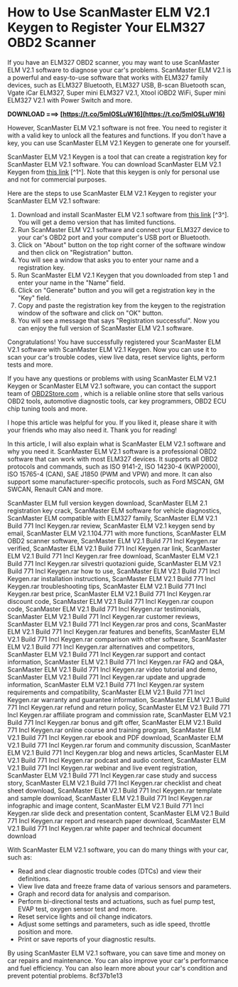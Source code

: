 # How to Use ScanMaster ELM V2.1 Keygen to Register Your ELM327 OBD2 Scanner
 
If you have an ELM327 OBD2 scanner, you may want to use ScanMaster ELM V2.1 software to diagnose your car's problems. ScanMaster ELM V2.1 is a powerful and easy-to-use software that works with ELM327 family devices, such as ELM327 Bluetooth, ELM327 USB, B-scan Bluetooth scan, Vgate iCar ELM327, Super mini ELM327 V2.1, Xtool iOBD2 WiFi, Super mini ELM327 V2.1 with Power Switch and more.
 
**DOWNLOAD ===> [https://t.co/5mIOSLuW16](https://t.co/5mIOSLuW16)**


 
However, ScanMaster ELM V2.1 software is not free. You need to register it with a valid key to unlock all the features and functions. If you don't have a key, you can use ScanMaster ELM V2.1 Keygen to generate one for yourself.
 
ScanMaster ELM V2.1 Keygen is a tool that can create a registration key for ScanMaster ELM V2.1 software. You can download ScanMaster ELM V2.1 Keygen from [this link](http://obd2store.com/download-scanmaster-elm-21-keygen-scanmaster-elm-software-full-p-1884.html) [^1^]. Note that this keygen is only for personal use and not for commercial purposes.
 
Here are the steps to use ScanMaster ELM V2.1 Keygen to register your ScanMaster ELM V2.1 software:
 
1. Download and install ScanMaster ELM V2.1 software from [this link](https://docs.google.com/file/d/0BxeguYrU7fNdNTMxSjRJQjJiQ00/edit) [^3^]. You will get a demo version that has limited functions.
2. Run ScanMaster ELM V2.1 software and connect your ELM327 device to your car's OBD2 port and your computer's USB port or Bluetooth.
3. Click on "About" button on the top right corner of the software window and then click on "Registration" button.
4. You will see a window that asks you to enter your name and a registration key.
5. Run ScanMaster ELM V2.1 Keygen that you downloaded from step 1 and enter your name in the "Name" field.
6. Click on "Generate" button and you will get a registration key in the "Key" field.
7. Copy and paste the registration key from the keygen to the registration window of the software and click on "OK" button.
8. You will see a message that says "Registration successful". Now you can enjoy the full version of ScanMaster ELM V2.1 software.

Congratulations! You have successfully registered your ScanMaster ELM V2.1 software with ScanMaster ELM V2.1 Keygen. Now you can use it to scan your car's trouble codes, view live data, reset service lights, perform tests and more.
 
If you have any questions or problems with using ScanMaster ELM V2.1 Keygen or ScanMaster ELM V2.1 software, you can contact the support team of [OBD2Store.com](http://obd2store.com/) , which is a reliable online store that sells various OBD2 tools, automotive diagnostic tools, car key programmers, OBD2 ECU chip tuning tools and more.
 
I hope this article was helpful for you. If you liked it, please share it with your friends who may also need it. Thank you for reading!
  
In this article, I will also explain what is ScanMaster ELM V2.1 software and why you need it. ScanMaster ELM V2.1 software is a professional OBD2 software that can work with most ELM327 devices. It supports all OBD2 protocols and commands, such as ISO 9141-2, ISO 14230-4 (KWP2000), ISO 15765-4 (CAN), SAE J1850 (PWM and VPW) and more. It can also support some manufacturer-specific protocols, such as Ford MSCAN, GM SWCAN, Renault CAN and more.
 
ScanMaster ELM full version keygen download,  ScanMaster ELM 2.1 registration key crack,  ScanMaster ELM software for vehicle diagnostics,  ScanMaster ELM compatible with ELM327 family,  ScanMaster ELM V2.1 Build 771 Incl Keygen.rar review,  ScanMaster ELM V2.1 keygen send by email,  ScanMaster ELM V2.1.104.771 with more functions,  ScanMaster ELM OBD2 scanner software,  ScanMaster ELM V2.1 Build 771 Incl Keygen.rar verified,  ScanMaster ELM V2.1 Build 771 Incl Keygen.rar link,  ScanMaster ELM V2.1 Build 771 Incl Keygen.rar free download,  ScanMaster ELM V2.1 Build 771 Incl Keygen.rar silvestri quotazioni guide,  ScanMaster ELM V2.1 Build 771 Incl Keygen.rar how to use,  ScanMaster ELM V2.1 Build 771 Incl Keygen.rar installation instructions,  ScanMaster ELM V2.1 Build 771 Incl Keygen.rar troubleshooting tips,  ScanMaster ELM V2.1 Build 771 Incl Keygen.rar best price,  ScanMaster ELM V2.1 Build 771 Incl Keygen.rar discount code,  ScanMaster ELM V2.1 Build 771 Incl Keygen.rar coupon code,  ScanMaster ELM V2.1 Build 771 Incl Keygen.rar testimonials,  ScanMaster ELM V2.1 Build 771 Incl Keygen.rar customer reviews,  ScanMaster ELM V2.1 Build 771 Incl Keygen.rar pros and cons,  ScanMaster ELM V2.1 Build 771 Incl Keygen.rar features and benefits,  ScanMaster ELM V2.1 Build 771 Incl Keygen.rar comparison with other software,  ScanMaster ELM V2.1 Build 771 Incl Keygen.rar alternatives and competitors,  ScanMaster ELM V2.1 Build 771 Incl Keygen.rar support and contact information,  ScanMaster ELM V2.1 Build 771 Incl Keygen.rar FAQ and Q&A,  ScanMaster ELM V2.1 Build 771 Incl Keygen.rar video tutorial and demo,  ScanMaster ELM V2.1 Build 771 Incl Keygen.rar update and upgrade information,  ScanMaster ELM V2.1 Build 771 Incl Keygen.rar system requirements and compatibility,  ScanMaster ELM V2.1 Build 771 Incl Keygen.rar warranty and guarantee information,  ScanMaster ELM V2.1 Build 771 Incl Keygen.rar refund and return policy,  ScanMaster ELM V2.1 Build 771 Incl Keygen.rar affiliate program and commission rate,  ScanMaster ELM V2.1 Build 771 Incl Keygen.rar bonus and gift offer,  ScanMaster ELM V2.1 Build 771 Incl Keygen.rar online course and training program,  ScanMaster ELM V2.1 Build 771 Incl Keygen.rar ebook and PDF download,  ScanMaster ELM V2.1 Build 771 Incl Keygen.rar forum and community discussion,  ScanMaster ELM V2.1 Build 771 Incl Keygen.rar blog and news articles,  ScanMaster ELM V2.1 Build 771 Incl Keygen.rar podcast and audio content,  ScanMaster ELM V2.1 Build 771 Incl Keygen.rar webinar and live event registration,  ScanMaster ELM V2.1 Build 771 Incl Keygen.rar case study and success story,  ScanMaster ELM V2.1 Build 771 Incl Keygen.rar checklist and cheat sheet download,  ScanMaster ELM V2.1 Build 771 Incl Keygen.rar template and sample download,  ScanMaster ELM V2.1 Build 771 Incl Keygen.rar infographic and image content,  ScanMaster ELM V2.1 Build 771 Incl Keygen.rar slide deck and presentation content,  ScanMaster ELM V2.1 Build 771 Incl Keygen.rar report and research paper download,  ScanMaster ELM V2.1 Build 771 Incl Keygen.rar white paper and technical document download
 
With ScanMaster ELM V2.1 software, you can do many things with your car, such as:

- Read and clear diagnostic trouble codes (DTCs) and view their definitions.
- View live data and freeze frame data of various sensors and parameters.
- Graph and record data for analysis and comparison.
- Perform bi-directional tests and actuations, such as fuel pump test, EVAP test, oxygen sensor test and more.
- Reset service lights and oil change indicators.
- Adjust some settings and parameters, such as idle speed, throttle position and more.
- Print or save reports of your diagnostic results.

By using ScanMaster ELM V2.1 software, you can save time and money on car repairs and maintenance. You can also improve your car's performance and fuel efficiency. You can also learn more about your car's condition and prevent potential problems.
 8cf37b1e13
 
